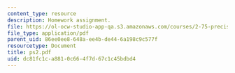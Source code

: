 ```yaml
---
content_type: resource
description: Homework assignment.
file: https://ol-ocw-studio-app-qa.s3.amazonaws.com/courses/2-75-precision-machine-design-fall-2001/dc81fc1ca8810c664f7d67c1c45bdbd4_ps2.pdf
file_type: application/pdf
parent_uid: 86ee0ee8-648a-ee4b-de44-6a198c9c577f
resourcetype: Document
title: ps2.pdf
uid: dc81fc1c-a881-0c66-4f7d-67c1c45bdbd4
---
```

